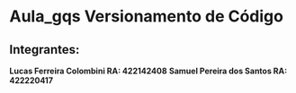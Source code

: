 # Aula_gqs Versionamento de Código 
## Integrantes: 
**Lucas Ferreira Colombini RA: 422142408**
**Samuel Pereira dos Santos RA: 422220417**
